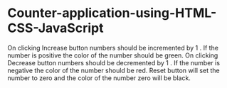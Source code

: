 # Counter-application-using-HTML-CSS-JavaScript

On clicking Increase button numbers should be incremented by 1 . If the number is positive the color of the number should be green. On clicking Decrease button numbers should be decremented by 1 . If the number is negative the color of the number should be red. Reset button will set the number to zero and the color of the number zero will be black.

